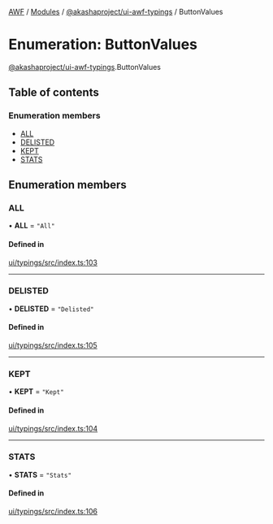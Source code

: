 [AWF](../README.md) / [Modules](../modules.md) / [@akashaproject/ui-awf-typings](../modules/akashaproject_ui_awf_typings.md) / ButtonValues

# Enumeration: ButtonValues

[@akashaproject/ui-awf-typings](../modules/akashaproject_ui_awf_typings.md).ButtonValues

## Table of contents

### Enumeration members

- [ALL](akashaproject_ui_awf_typings.ButtonValues.md#all)
- [DELISTED](akashaproject_ui_awf_typings.ButtonValues.md#delisted)
- [KEPT](akashaproject_ui_awf_typings.ButtonValues.md#kept)
- [STATS](akashaproject_ui_awf_typings.ButtonValues.md#stats)

## Enumeration members

### ALL

• **ALL** = `"All"`

#### Defined in

[ui/typings/src/index.ts:103](https://github.com/AKASHAorg/akasha-world-framework/blob/d81a7246/ui/typings/src/index.ts#L103)

___

### DELISTED

• **DELISTED** = `"Delisted"`

#### Defined in

[ui/typings/src/index.ts:105](https://github.com/AKASHAorg/akasha-world-framework/blob/d81a7246/ui/typings/src/index.ts#L105)

___

### KEPT

• **KEPT** = `"Kept"`

#### Defined in

[ui/typings/src/index.ts:104](https://github.com/AKASHAorg/akasha-world-framework/blob/d81a7246/ui/typings/src/index.ts#L104)

___

### STATS

• **STATS** = `"Stats"`

#### Defined in

[ui/typings/src/index.ts:106](https://github.com/AKASHAorg/akasha-world-framework/blob/d81a7246/ui/typings/src/index.ts#L106)
